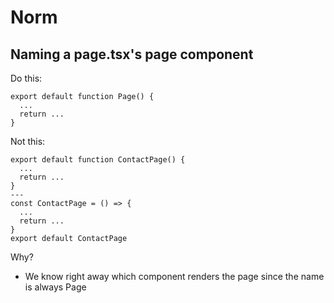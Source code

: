 # Norm

## Naming a page.tsx's page component

Do this:

```
export default function Page() {
  ...
  return ...
}
```

Not this:

```
export default function ContactPage() {
  ...
  return ...
}
---
const ContactPage = () => {
  ...
  return ...
}
export default ContactPage
```

Why?

- We know right away which component renders the page since the name is always Page
